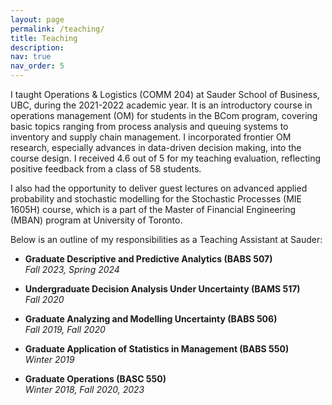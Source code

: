 ```yaml
---
layout: page
permalink: /teaching/
title: Teaching
description:
nav: true
nav_order: 5
---
```



I taught Operations & Logistics (COMM 204) at Sauder School of Business, UBC, during the 2021-2022 academic year. It is an introductory course in operations management (OM) for students in the BCom program, covering basic topics ranging from process analysis and queuing systems to inventory and supply chain management. I incorporated frontier OM research, especially advances in data-driven decision making, into the course design. 
I received 4.6 out of 5 for my teaching evaluation, reflecting positive feedback from a class of 58 students.

I also had the opportunity to deliver guest lectures on advanced applied probability and stochastic modelling  for the Stochastic Processes (MIE 1605H) course, which is a part of the Master of Financial Engineering (MBAN) program at University of Toronto. 


Below is an outline of my responsibilities as a Teaching Assistant at Sauder:
- **Graduate Descriptive and Predictive Analytics (BABS 507)**  
  _Fall 2023, Spring 2024_

- **Undergraduate Decision Analysis Under Uncertainty (BAMS 517)**  
  _Fall 2020_

- **Graduate Analyzing and Modelling Uncertainty (BABS 506)**  
  _Fall 2019, Fall 2020_

- **Graduate Application of Statistics in Management (BABS 550)**  
  _Winter 2019_

- **Graduate Operations (BASC 550)**  
  _Winter 2018, Fall 2020, 2023_
